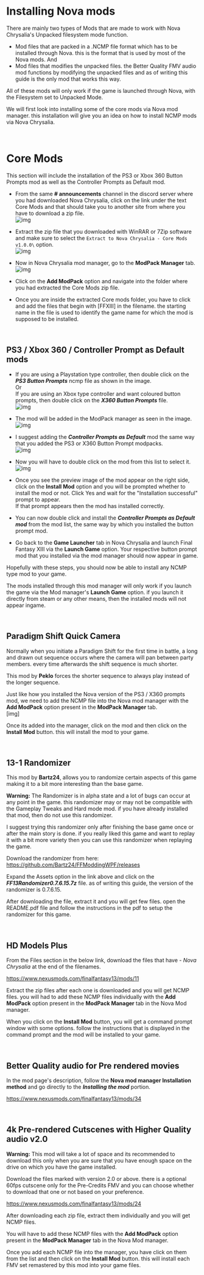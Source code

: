# Installing Nova mods
There are mainly two types of Mods that are made to work with Nova Chrysalia's Unpacked filesystem mode function.

- Mod files that are packed in a .NCMP file format which has to be installed through Nova. this is the format that is used by most of the Nova mods.
And
- Mod files that modifies the unpacked files. the Better Quality FMV audio mod functions by modifying the unpacked files and as of writing this guide is the only mod that works this way.

All of these mods will only work if the game is launched through Nova, with the Filesystem set to Unpacked Mode.

We will first look into installing some of the core mods via Nova mod manager. this installation will give you an idea on how to install NCMP mods via Nova Chrysalia.

<br>

# Core Mods
This section will include the installation of the PS3 or Xbox 360 Button Prompts mod as well as the Controller Prompts as Default mod.

- From the same **# announcements** channel in the discord server where you had downloaded Nova Chrysalia, click on the link under the text Core Mods and that should take you to another site from where you have to download a zip file.
<br>![img](images/nova_mods/core_mods/nova_mod-img1.png)

- Extract the zip file that you downloaded with WinRAR or 7Zip software and make sure to select the ``Extract to Nova Chrysalia - Core Mods v1.0.0\`` option.
<br>![img](images/nova_mods/core_mods/nova_mod-img2.png)

- Now in Nova Chrysalia mod manager, go to the **ModPack Manager** tab.
<br>![img](images/nova_mods/core_mods/nova_mod-img3.png)

- Click on the **Add ModPack** option and navigate into the folder where you had extracted the Core Mods zip file.

- Once you are inside the extracted Core mods folder, you have to click and add the files that begin with [FFXIII] in the filename. the starting name in the file is used to identify the game name for which the mod is supposed to be installed.

<br>

## PS3 / Xbox 360 / Controller Prompt as Default mods
- If you are using a Playstation type controller, then double click on the ***PS3 Button Prompts*** ncmp file as shown in the image.
<br>Or
<br>If you are using an Xbox type controller and want coloured button prompts, then double click on the ***X360 Button Prompts*** file.
<br>![img](images/nova_mods/ps3_x360_contr_prmpt_dflt_mods/nova_mod-img4.png)

- The mod will be added in the ModPack manager as seen in the image.
<br>![img](images/nova_mods/ps3_x360_contr_prmpt_dflt_mods/nova_mod-img5.png)

- I suggest adding the ***Controller Prompts as Default*** mod the same way that you added the PS3 or X360 Button Prompt modpacks.
<br>![img](images/nova_mods/ps3_x360_contr_prmpt_dflt_mods/nova_mod-img6.png)

- Now you will have to double click on the mod from this list to select it.
<br>![img](images/nova_mods/ps3_x360_contr_prmpt_dflt_mods/nova_mod-img7.png)

- Once you see the preview image of the mod appear on the right side, click on the **Install Mod** option and you will be prompted whether to install the mod or not. Click Yes and wait for the "Installation successful" prompt to appear.
<br>If that prompt appears then the mod has installed correctly.

- You can now double click and install the ***Controller Prompts as Default mod*** from the mod list, the same way by which you installed the button prompt mod.

- Go back to the **Game Launcher** tab in Nova Chrysalia and launch Final Fantasy XIII via the **Launch Game** option.
Your respective button prompt mod that you installed via the mod manager should now appear in game.

Hopefully with these steps, you should now be able to install any NCMP type mod to your game.

The mods installed through this mod manager will only work if you launch the game via the Mod manager's **Launch Game** option.
if you launch it directly from steam or any other means, then the installed mods will not appear ingame.

<br>

## Paradigm Shift Quick Camera
Normally when you initiate a Paradigm Shift for the first time in battle, a long and drawn out
sequence occurs where the camera will pan between party members. every time afterwards the shift sequence is much shorter.

This mod by **Peklo** forces the shorter sequence to always play instead of the longer sequence.

Just like how you installed the Nova version of the PS3 / X360 prompts mod, we need to add the NCMP file into the Nova mod manager with the **Add ModPack** option present in the **ModPack Manager** tab.
<br>[img]

Once its added into the manager, click on the mod and then click on the **Install Mod** button. this will install the mod to your game.

<br>

## 13-1 Randomizer
This mod by **Bartz24**, allows you to randomize certain aspects of this game making it to a bit more interesting than the base game.

**Warning:** The Randomizer is in alpha state and a lot of bugs can occur at any point in the game. this randomizer may or may not be compatible with the Gameplay Tweaks and Hard mode mod. if you have already installed that mod, then do not use this randomizer.

I suggest trying this randomizer only after finishing the base game once or after the main story is done. if you really liked this game and want to replay it with a bit more variety then you can use this randomizer when replaying the game.

Download the randomizer from here:
<br>https://github.com/Bartz24/FFModdingWPF/releases

Expand the Assets option in the link above and click on the ***FF13Randomizer0.7.6.15.7z***  file. as of writing this guide, the version of the randomizer is 0.7.6.15.

After downloading the file, extract it and you will get few files. open the README.pdf file and follow the instructions in the pdf to setup the randomizer for this game.

<br>

## HD Models Plus
From the Files section in the below link, download the files that have *- Nova Chrysalia* at the end of the filenames.

https://www.nexusmods.com/finalfantasy13/mods/11

Extract the zip files after each one is downloaded and you will get NCMP files. you will had to add these NCMP files individually with the **Add ModPack** option present in the **ModPack Manager** tab in the Nova Mod manager.

When you click on the **Install Mod** button, you will get a command prompt window with some options. follow the instructions that is displayed in the command prompt and the mod will be installed to your game.

<br>

## Better Quality audio for Pre rendered movies
In the mod page's description, follow the **Nova mod manager Installation method** and go directly to the ***Installing the mod*** portion.

https://www.nexusmods.com/finalfantasy13/mods/34

<br>

## 4k Pre-rendered Cutscenes with Higher Quality audio v2.0

**Warning:** This mod will take a lot of space and its recommended to download this only when you are sure that you have enough space on the drive on which you have the game installed.

Download the files marked with version 2.0 or above. there is a optional 60fps cutscene only for the Pre-Credits FMV and you can choose whether to download that one or not based on your preference.

https://www.nexusmods.com/finalfantasy13/mods/24

After downloading each zip file, extract them individually and you will get NCMP files.

You will have to add these NCMP files with the **Add ModPack** option present in the **ModPack Manager** tab in the Nova Mod manager.

Once you add each NCMP file into the manager, you have click on them from the list and then click on the **Install Mod** button. this will install each FMV set remastered by this mod into your game files.
